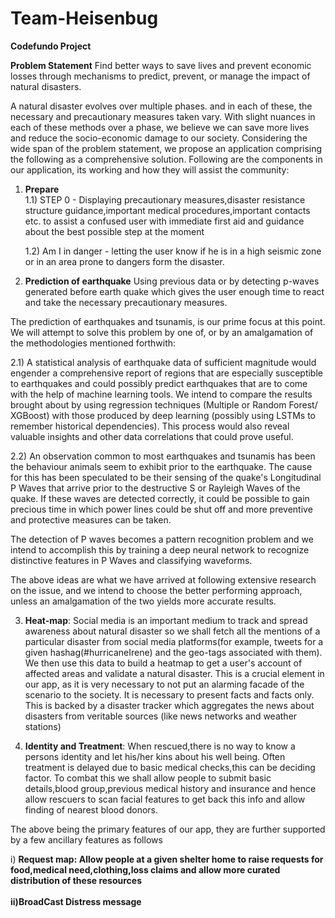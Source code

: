 # Team-Heisenbug

<b>Codefundo Project</b>

<b>Problem Statement</b>
Find better ways to save lives and prevent economic losses through mechanisms to predict, prevent, or manage the impact of natural disasters.

A natural disaster evolves over multiple phases. and in each of these, the necessary and precautionary measures taken vary. With slight nuances in each of these methods over a phase, we believe we can save more lives and reduce the socio-economic damage to our society. Considering the wide span of the problem statement, we propose an application comprising the following as a comprehensive solution. Following are the components in our application, its working and how they will assist the community:

1) <b>Prepare</b><br> 
	1.1) STEP 0 - Displaying precautionary measures,disaster resistance structure guidance,important medical procedures,important contacts etc. to assist a confused user with immediate first aid and guidance about the best possible step at the moment

	1.2) Am I in danger - letting the user know if he is in a high seismic zone or in an area prone to dangers form the disaster.

2) <b>Prediction of earthquake</b> Using previous data or by detecting p-waves generated before earth quake which gives the user enough time to react and take the necessary precautionary measures.

The prediction of earthquakes and tsunamis, is our prime focus at this point. We will attempt to solve this problem by one of, or by an amalgamation of the methodologies mentioned forthwith: 

2.1) A statistical analysis of earthquake data of sufficient magnitude would engender a comprehensive report of regions that are especially susceptible to earthquakes and could possibly predict earthquakes that are to come with the help of machine learning tools. We intend to compare the results brought about by using regression techniques (Multiple or Random Forest/ XGBoost) with those produced by deep learning (possibly using LSTMs to remember historical  dependencies). This process would also reveal valuable insights and other data correlations that could prove useful.

2.2) An observation common to most earthquakes and tsunamis has been the behaviour animals seem to exhibit prior to the earthquake. The cause for this has been speculated to be their sensing of the quake's Longitudinal P Waves that arrive prior to the destructive S or Rayleigh Waves of the quake. If these waves are detected correctly, it could be possible to gain precious time in which power lines could be shut off and more preventive and protective measures can be taken.

The detection of P waves becomes a pattern recognition problem and we intend to accomplish this by training a deep neural network to recognize distinctive features in P Waves and classifying waveforms. 

The above ideas are what we have arrived at following extensive research on the issue, and we intend to choose the better performing approach, unless an amalgamation of the two yields more accurate results.


3) <b>Heat-map</b>: Social media is an important medium to track and spread awareness about natural disaster so we shall fetch all the mentions of a particular disaster from social media platforms(for example, tweets for a given hashag(#hurricaneIrene) and the geo-tags associated with them). We then use this data to build a heatmap to get a user's account of affected areas and validate a natural disaster. This is a crucial element in our app, as it is very necessary to not put an alarming facade of the scenario to the society. It is necessary to present facts and facts only. This is backed by a disaster tracker which aggregates the news about disasters from veritable sources (like news networks and weather stations)

4) <b>Identity and Treatment</b>: When rescued,there is no way to know a persons identity and let his/her kins about his well being. Often treatment is delayed due to basic medical checks,this can be deciding factor. To combat this we shall allow people to submit basic details,blood group,previous medical history and insurance and hence allow rescuers to scan facial features to get back this info and allow finding of nearest blood donors.

The above being the primary features of our app, they are further supported by a few ancillary features as follows

i) <b>Request map<b>: Allow people at a given shelter home to raise requests for food,medical need,clothing,loss claims and allow more curated distribution of these resources<br><br>
ii)<b>BroadCast Distress message</b>

